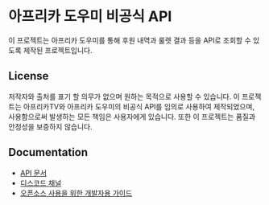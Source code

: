 # 아프리카 도우미 비공식 API
이 프로젝트는 아프리카 도우미를 통해 후원 내역과 룰렛 결과 등을 API로 조회할 수 있도록 제작된 프로젝트입니다.

## License
저작자와 출처를 표기 할 의무가 없으며 원하는 목적으로 사용할 수 있습니다.
이 프로젝트는 아프리카TV와 아프리카 도우미의 비공식 API를 임의로 사용하여 제작되었으며, 사용함으로써 발생하는 모든 책임은 사용자에게 있습니다.
또한 이 프로젝트는 품질과 안정성을 보증하지 않습니다.

## Documentation
- [API 문서](https://dochis2013.gitbook.io/afreehp-api/)
- [디스코드 채널](https://discord.gg/cNVpzCkEvM)
- [오픈소스 사용을 위한 개발자용 가이드](/.github/docs/README.md)